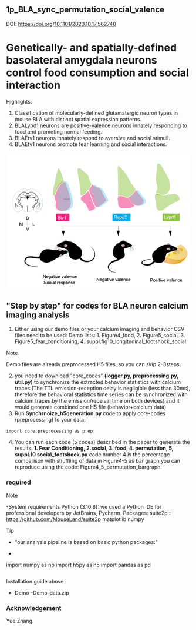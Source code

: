 ##  1p_BLA_sync_permutation_social_valence
DOI: https://doi.org/10.1101/2023.10.17.562740
# Genetically- and spatially-defined basolateral amygdala neurons control food consumption and social interaction
Highlights: 
1)	Classification of molecularly-defined glutamatergic neuron types in mouse BLA with distinct spatial expression patterns.
2)	BLALypd1 neurons are positive-valence neurons innately responding to food and promoting normal feeding. 
3)	BLAEtv1 neurons innately respond to aversive and social stimuli.
4)	 BLAEtv1 neurons promote fear learning and social interactions. 

![Screenshot](https://github.com/limserenahansol/1p_BLA_sync_permutation_social_valence/blob/main/graphical%20abstract_hansol.png)

## "Step by step" for codes for BLA neuron calcium imaging analysis

1. Either using our demo files or your calcium imaging and behavior CSV files need to be used:
   Demo lists: 1. Figure4_food, 2. Figure5_social, 3. Figure5_fear_conditioning, 4. suppl.fig10_longitudinal_footshock_social.
>[!NOTE]
>  Demo files are already preprocessed H5 files, so you can skip 2-3steps. 
2.  you need to download "core_codes" **(logger.py, preprocessing.py, util.py)** to synchronize the extracted behavior statistics with calcium traces (The TTL emission-reception delay is negligible (less than 30ms),
   therefore the behavioral statistics time series can be synchronized with calcium traces by the emission/receival time on both devices) and it would generate combined one H5 file (behavior+calcium data)
3.  Run **Synchrnoize_h5generation.py** code to apply core-codes (preprocessing) to your data:
```
import core.preprocessing as prep
```
4. You can run each code (5 codes) described in the paper to generate the results: **1. Fear Conditioning, 2.social, 3. food, 4. permutation, 5, suppl.10 social_footshock.py**
   code number 4 is the percentage comparison with shuffling of data in Figure4-5 as bar graph you can reproduce using the code: Figure4_5_permutation_bargraph.
   
### required 
>[!NOTE]
>-System requirements
>Python (3.10.8): we used  a Python IDE for professional developers by JetBrains, Pycharm.
>Packages:
>suite2p : https://github.com/MouseLand/suite2p
> matplotlib
>numpy



>[!TIP]
>- "our analysis pipeline is based on basic python packages:"
>- ```
>  import numpy as np
>import h5py as h5
>import pandas as pd
>```

Installation guide
above 
- Demo
-Demo_data.zip


### Acknowledgement
Yue Zhang

